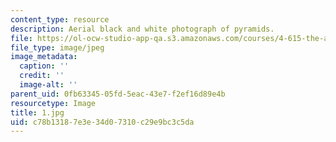```yaml
---
content_type: resource
description: Aerial black and white photograph of pyramids.
file: https://ol-ocw-studio-app-qa.s3.amazonaws.com/courses/4-615-the-architecture-of-cairo-spring-2002/c78b13187e3e34d07310c29e9bc3c5da_1.jpg
file_type: image/jpeg
image_metadata:
  caption: ''
  credit: ''
  image-alt: ''
parent_uid: 0fb63345-05fd-5eac-43e7-f2ef16d89e4b
resourcetype: Image
title: 1.jpg
uid: c78b1318-7e3e-34d0-7310-c29e9bc3c5da
---
```

